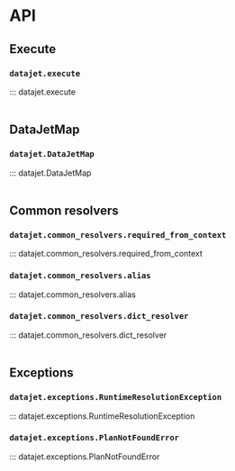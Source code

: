 # API
## Execute
### `datajet.execute`
::: datajet.execute
<br />
<br />

## DataJetMap
### `datajet.DataJetMap`
::: datajet.DataJetMap
<br />
<br />
## Common resolvers

### `datajet.common_resolvers.required_from_context`
::: datajet.common_resolvers.required_from_context
<br />
### `datajet.common_resolvers.alias`
::: datajet.common_resolvers.alias
<br />
### `datajet.common_resolvers.dict_resolver`
::: datajet.common_resolvers.dict_resolver
<br />
<br />
## Exceptions
### `datajet.exceptions.RuntimeResolutionException`
::: datajet.exceptions.RuntimeResolutionException
<br />
### `datajet.exceptions.PlanNotFoundError`
::: datajet.exceptions.PlanNotFoundError
